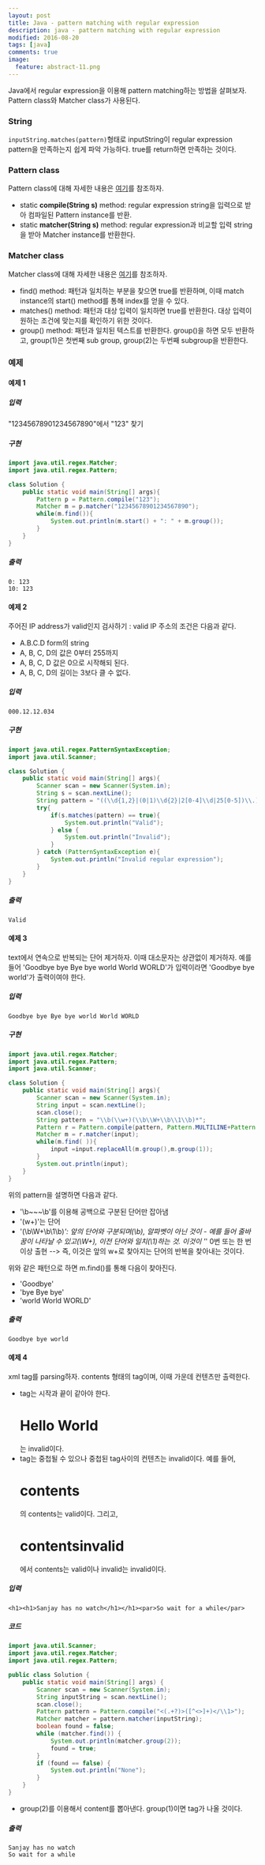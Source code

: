 ```yaml
---
layout: post
title: Java - pattern matching with regular expression
description: java - pattern matching with regular expression
modified: 2016-08-20
tags: [java]
comments: true
image:
  feature: abstract-11.png
---
```

Java에서 regular expression을 이용해 pattern matching하는 방법을 살펴보자. Pattern class와 Matcher class가 사용된다. 

### String

`inputString.matches(pattern)`형태로 inputString이 regular expression pattern을 만족하는지 쉽게 파악 가능하다. 
true를 return하면 만족하는 것이다. 

### Pattern class

Pattern class에 대해 자세한 내용은 [여기](https://docs.oracle.com/javase/8/docs/api/java/util/regex/Pattern.html)를 참조하자.

- static **compile(String s)** method: regular expression string을 입력으로 받아 컴파일된 Pattern instance를 반환. 
- static **matcher(String s)** method: regular expression과 비교할 입력 string을 받아 Matcher instance를 반환한다. 

### Matcher class

Matcher class에 대해 자세한 내용은 [여기](https://docs.oracle.com/javase/8/docs/api/java/util/regex/Matcher.html)를 참조하자.

- find() method: 패턴과 일치하는 부분을 찾으면 true를 반환하며, 이때 match instance의 start() method를 통해 index를 얻을 수 있다. 
- matches() method: 패턴과 대상 입력이 일치하면 true를 반환한다. 대상 입력이 원하는 조건에 맞는지를 확인하기 위한 것이다. 
- group() method: 패턴과 일치된 텍스트를 반환한다. group()을 하면 모두 반환하고, group(1)은 첫번째 sub group, group(2)는 두번째 subgroup을 반환한다. 

### 예제 

#### 예제 1

##### 입력 

"12345678901234567890"에서 "123" 찾기 

##### 구현 

```java
import java.util.regex.Matcher;
import java.util.regex.Pattern;

class Solution {
    public static void main(String[] args){
        Pattern p = Pattern.compile("123");
        Matcher m = p.matcher("12345678901234567890");
        while(m.find()){
            System.out.println(m.start() + ": " + m.group());
        }
    }
}
```

##### 출력

```
0: 123
10: 123
```

#### 예제 2

주어진 IP address가 valid인지 검사하기 : valid IP 주소의 조건은 다음과 같다.

- A.B.C.D form의 string
- A, B, C, D의 값은 0부터 255까지
- A, B, C, D 값은 0으로 시작해되 된다.
- A, B, C, D의 길이는 3보다 클 수 없다.

##### 입력 

```
000.12.12.034
```

##### 구현 

```java
import java.util.regex.PatternSyntaxException;
import java.util.Scanner;

class Solution {
    public static void main(String[] args){
        Scanner scan = new Scanner(System.in);
        String s = scan.nextLine();
        String pattern = "((\\d{1,2}|(0|1)\\d{2}|2[0-4]\\d|25[0-5])\\.){3}(\\d{1,2}|(0|1)\\d{2}|2[0-4]\\d|25[0-5])";
        try{
            if(s.matches(pattern) == true){
                System.out.println("Valid");
            } else {
                System.out.println("Invalid");
            }
        } catch (PatternSyntaxException e){
            System.out.println("Invalid regular expression");
        }
    }
}
```

##### 출력

```
Valid
```

#### 예제 3

text에서 연속으로 반복되는 단어 제거하자. 이때 대소문자는 상관없이 제거하자. 예를 들어 'Goodbye bye Bye bye world World WORLD'가 입력이라면 'Goodbye bye world'가 출력이여야 한다. 

##### 입력 

```
Goodbye bye Bye bye world World WORLD
```

##### 구현 

```java
import java.util.regex.Matcher;
import java.util.regex.Pattern;
import java.util.Scanner;

class Solution {
    public static void main(String[] args){
        Scanner scan = new Scanner(System.in);
        String input = scan.nextLine();
        scan.close();
        String pattern = "\\b(\\w+)(\\b\\W+\\b\\1\\b)*";
        Pattern r = Pattern.compile(pattern, Pattern.MULTILINE+Pattern.CASE_INSENSITIVE);
        Matcher m = r.matcher(input);
        while(m.find( )){
            input =input.replaceAll(m.group(),m.group(1));
        }
        System.out.println(input);
    }
}
```

위의 pattern을 설명하면 다음과 같다. 

- '\\b~~~\\b'를 이용해 공백으로 구분된 단어만 잡아냄 
- '(w+)'는 단어
- '(\\b\\W+\\b\\1\\b)*': 앞의 단어와 구분되며(\\b), 알파벳이 아닌 것이 - 예를 들어 줄바꿈이 나타날 수 있고(\\W+), 이전 단어와 일치(\\1)하는 것. 이것이 '*' 0번 또는 한 번 이상 출현 --> 즉, 이것은 앞의 w+로 찾아지는 단어의 반복을 찾아내는 것이다. 

위와 같은 패턴으로 하면 m.find()를 통해 다음이 찾아진다. 

- 'Goodbye'
- 'bye Bye bye'
-  'world World WORLD'


##### 출력

```
Goodbye bye world
```

#### 예제 4

xml tag를 parsing하자. <tag>contents</tag> 형태의 tag이며, 이때 가운데 컨텐츠만 출력한다. 

- tag는 시작과 끝이 같아야 한다. <h1>Hello World</h2>는 invalid이다. 
- tag는 중첩될 수 있으나 중첩된 tag사이의 컨텐츠는 invalid이다. 예를 들어, <h1><a>contents</a></h1>의 contents는 valid이다. 그리고,  <h1><a>contents</a>invalid</h1>에서 contents는 valid이나 invalid는 invalid이다. 

##### 입력 

```
<h1><h1>Sanjay has no watch</h1></h1><par>So wait for a while</par>
```

##### 코드 

```java
import java.util.Scanner;
import java.util.regex.Matcher;
import java.util.regex.Pattern;

public class Solution {
    public static void main(String[] args) {
        Scanner scan = new Scanner(System.in);
        String inputString = scan.nextLine();
        scan.close();
        Pattern pattern = Pattern.compile("<(.+?)>([^<>]+)</\\1>");
        Matcher matcher = pattern.matcher(inputString);
        boolean found = false;
        while (matcher.find()) {
            System.out.println(matcher.group(2));
            found = true;
        }
        if (found == false) {
            System.out.println("None");
        }
    }
}
```

- group(2)를 이용해서 content를 뽑아낸다. group(1)이면 tag가 나올 것이다. 

##### 출력

```
Sanjay has no watch
So wait for a while
```
